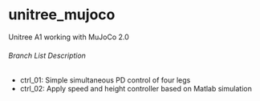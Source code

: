 # unitree_mujoco
Unitree A1 working with MuJoCo 2.0

###### Branch List Description
- ctrl_01: Simple simultaneous PD control of four legs
- ctrl_02: Apply speed and height controller based on Matlab simulation

